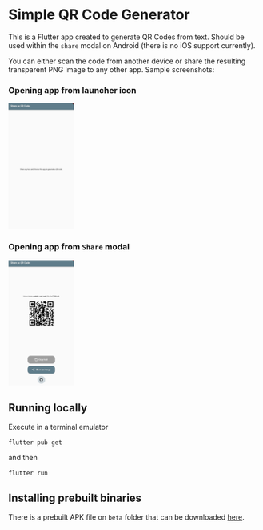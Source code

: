 # Simple QR Code Generator

This is a Flutter app created to generate QR Codes from text. Should be used within the `share` modal on Android (there is no iOS support currently).


You can either scan the code from another device or share the resulting transparent PNG image to any other app. Sample screenshots:

### Opening app from launcher icon
<img src='https://github.com/alissone/qr_code_generator/raw/main/screenshots/Screenshot_2021-05-25-16-11-15-937_com.alissone.qrCodeGen.jpg' height='250'>


### Opening app from `Share` modal
<img src='https://github.com/alissone/qr_code_generator/raw/main/screenshots/Screenshot_2021-05-25-16-11-02-159_com.alissone.qrCodeGen.jpg' height='250'>

## Running locally

Execute in a terminal emulator

    flutter pub get

and then

    flutter run

## Installing prebuilt binaries
There is a prebuilt APK file on `beta` folder that can be downloaded [here](https://github.com/alissone/qr_code_generator/raw/main/beta/app-release.apk).
